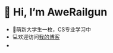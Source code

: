👋 Hi, I’m AweRailgun
=================================
- 📖萌新大学生一枚，CS专业学习中
- 💻欢迎访问[我的博客](https://miku.mx)
- 


<!---
awerailgun/awerailgun is a ✨ special ✨ repository because its `README.md` (this file) appears on your GitHub profile.
You can click the Preview link to take a look at your changes.
--->
